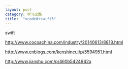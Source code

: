 ```yaml
---
layout: post
category: 学习之路
title:  "xcode8+swift3" 
---
```


swift

http://www.cocoachina.com/industry/20140613/8818.html



http://www.cnblogs.com/kenshincui/p/5594951.html



http://www.jianshu.com/p/460b5424942a